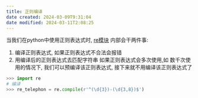 ```yaml
---
title: 正则编译
date created: 2024-03-09T9:31:04
date modified: 2024-03-11T2:08:25
---
```


当我们在python中使用正则表达式时, [re模块](re模块.md) 内部会干两件事:
1. 编译正则表达式, 如果正则表达式不合法会报错
2. 用编译后的正则表达式去匹配字符串
如果正则表达式会多次使用,如 数千次使用的情况下, 我们可以预编译该正则表达式, 接下来就不用编译该正则表达式了

```python
>>> import re
# 编译
>>> re_telephon = re.compile(r'^(\d{3})-(\d{3,8})$')
```
